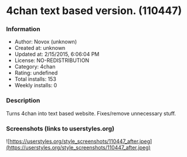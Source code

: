 # 4chan text based version. (110447)

### Information
- Author: Novox (unknown)
- Created at: unknown
- Updated at: 2/15/2015, 6:06:04 PM
- License: NO-REDISTRIBUTION
- Category: 4chan
- Rating: undefined
- Total installs: 153
- Weekly installs: 0


### Description
Turns 4chan into text based website. Fixes/remove unnecessary stuff.


### Screenshots (links to userstyles.org)
![https://userstyles.org/style_screenshots/110447_after.jpeg](https://userstyles.org/style_screenshots/110447_after.jpeg)


